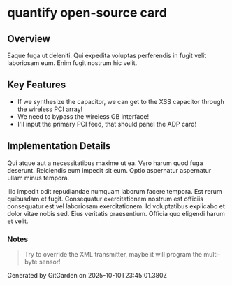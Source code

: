 # quantify open-source card

## Overview
Eaque fuga ut deleniti. Qui expedita voluptas perferendis in fugit velit laboriosam eum. Enim fugit nostrum hic velit.

## Key Features
- If we synthesize the capacitor, we can get to the XSS capacitor through the wireless PCI array!
- We need to bypass the wireless GB interface!
- I'll input the primary PCI feed, that should panel the ADP card!

## Implementation Details
Qui atque aut a necessitatibus maxime ut ea. Vero harum quod fuga deserunt. Reiciendis eum impedit sit eum. Optio aspernatur aspernatur ullam minus tempora.
 Illo impedit odit repudiandae numquam laborum facere tempora. Est rerum quibusdam et fugit. Consequatur exercitationem nostrum est officiis consequatur est vel laboriosam exercitationem. Id voluptatibus explicabo et dolor vitae nobis sed. Eius veritatis praesentium. Officia quo eligendi harum et velit.

### Notes
> Try to override the XML transmitter, maybe it will program the multi-byte sensor!

Generated by GitGarden on 2025-10-10T23:45:01.380Z
